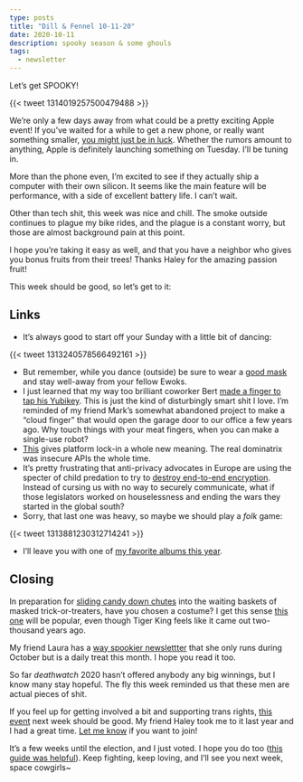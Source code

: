 ```yaml
---
type: posts
title: "Dill & Fennel 10-11-20"
date: 2020-10-11
description: spooky season & some ghouls
tags:
  - newsletter
---
```


Let’s get SPOOKY!

{{< tweet 1314019257500479488 >}}

We’re only a few days away from what could be a pretty exciting Apple event! If you’ve waited for a while to get a new phone, or really want something smaller, [you might just be in luck](https://www.macrumors.com/2020/10/02/iphone-12-top-features/). Whether the rumors amount to anything, Apple is definitely launching something on Tuesday. I’ll be tuning in.

More than the phone even, I’m excited to see if they actually ship a computer with their own silicon. It seems like the main feature will be performance, with a side of excellent battery life. I can’t wait.

Other than tech shit, this week was nice and chill. The smoke outside continues to plague my bike rides, and the plague is a constant worry, but those are almost background pain at this point.

I hope you’re taking it easy as well, and that you have a neighbor who gives you bonus fruits from their trees! Thanks Haley for the amazing passion fruit!

This week should be good, so let’s get to it:

## Links 

- It’s always good to start off your Sunday with a little bit of dancing:

{{< tweet 1313240578566492161 >}}

- But remember, while you dance (outside) be sure to wear a [good mask](http://toolsandtoys.net/tom-bihn-v3-three-layer-cloth-face-mask/) and stay well-away from your fellow Ewoks.
- I just learned that my way too brilliant coworker Bert [made a finger to tap his Yubikey](https://bert.org/2020/10/01/pressing-yubikeys/). This is just the kind of disturbingly smart shit I love. I’m reminded of my friend Mark’s somewhat abandoned project to make a “cloud finger” that would open the garage door to our office a few years ago. Why touch things with your meat fingers, when you can make a single-use robot?
- [This](https://techcrunch.com/2020/10/06/qiui-smart-chastity-sex-toy-security-flaw/) gives platform lock-in a whole new meaning. The real dominatrix was insecure APIs the whole time. 
- It’s pretty frustrating that anti-privacy advocates in Europe are using the specter of child predation to try to [destroy end-to-end encryption](https://www.eff.org/deeplinks/2020/10/orders-top-eus-timetable-dismantling-end-end-encryption). Instead of cursing us with no way to securely communicate, what if those legislators worked on houselessness and ending the wars they started in the global south?
- Sorry, that last one was heavy, so maybe we should play a _folk_ game:

{{< tweet 1313881230312714241 >}}

- I’ll leave you with one of [my favorite albums this year](https://hailaker.bandcamp.com/album/holding).

## Closing

In preparation for [sliding candy down chutes](https://www.npr.org/2020/10/04/920038799/candy-chutes-could-save-halloween-during-the-coronavirus-pandemic) into the waiting baskets of masked trick-or-treaters, have you chosen a costume? I get this sense [this one](https://www.halloweencostumes.com/mens-tiger-king-trainer-costume.html) will be popular, even though Tiger King feels like it came out two-thousand years ago.

My friend Laura has a [way spookier newslettter](https://tinyletter.com/31daysofhalloween) that she only runs during October but is a daily treat this month. I hope you read it too.

So far _deathwatch_ 2020 hasn’t offered anybody any big winnings, but I know many stay hopeful. The fly this week reminded us that these men are actual pieces of shit.

If you feel up for getting involved a bit and supporting trans rights, [this event](https://transgenderlawcenter.org/events/spark-sponsors) next week should be good. My friend Haley took me to it last year and I had a great time. [Let me know](mailto:hello@brookshelley.com) if you want to join!

It’s a few weeks until the election, and I just voted. I hope you do too ([this guide was helpful](https://progressivevotersguide.com)). Keep fighting, keep loving, and I’ll see you next week, space cowgirls~